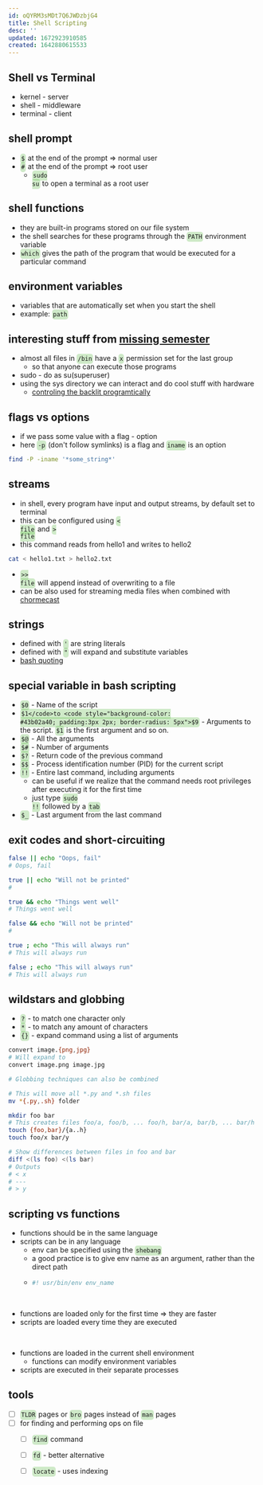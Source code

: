 ```yaml
---
id: oQYRM3sMDt7Q6JWDzbjG4
title: Shell Scripting
desc: ''
updated: 1672923910585
created: 1642880615533
---
```


## Shell vs Terminal

- kernel - server
- shell - middleware
- terminal - client

## shell prompt

- <code style="background-color: #43b02a40; padding:3px 2px; border-radius: 5px">$</code> at the end of the prompt ⇒ normal user
- <code style="background-color: #43b02a40; padding:3px 2px; border-radius: 5px">#</code> at the end of the prompt ⇒ root user
    - <code style="background-color: #43b02a40; padding:3px 2px; border-radius: 5px">sudo su</code> to open a terminal as a root user

## shell functions

- they are built-in programs stored on our file system
- the shell searches for these programs through the <code style="background-color: #43b02a40; padding:3px 2px; border-radius: 5px">PATH</code> environment variable
- <code style="background-color: #43b02a40; padding:3px 2px; border-radius: 5px">which</code> gives the path of the program that would be executed for a particular command

## environment variables

- variables that are automatically set when you start the shell
- example: <code style="background-color: #43b02a40; padding:3px 2px; border-radius: 5px">path</code>

## interesting stuff from [missing semester](https://missing.csail.mit.edu/2020/course-shell/)

- almost all files in <code style="background-color: #43b02a40; padding:3px 2px; border-radius: 5px">/bin</code> have a <code style="background-color: #43b02a40; padding:3px 2px; border-radius: 5px">x</code> permission set for the last group
    - so that anyone can execute those programs
- sudo - do as su(superuser)
- using the sys directory we can interact and do cool stuff with hardware
  - [controling the backlit programtically](https://missing.csail.mit.edu/2020/course-shell/#:~:text=a%20versatile%20and%20powerful%20tool)
  
## flags vs options

- if we pass some value with a flag - option
- here <code style="background-color: #43b02a40; padding:3px 2px; border-radius: 5px">-p</code> (don't follow symlinks) is a flag and <code style="background-color: #43b02a40; padding:3px 2px; border-radius: 5px">iname</code> is an option

```bash
find -P -iname '*some_string*'
```

## streams

- in shell, every program have input and output streams, by default set to terminal
- this can be configured using <code style="background-color: #43b02a40; padding:3px 2px; border-radius: 5px">< file</code> and <code style="background-color: #43b02a40; padding:3px 2px; border-radius: 5px">> file</code>
- this  command reads from hello1 and writes to hello2

```bash
cat < hello1.txt > hello2.txt
```

- <code style="background-color: #43b02a40; padding:3px 2px; border-radius: 5px">>> file</code> will append instead of overwriting to a file
- can be also used for streaming media files when combined with [chormecast](https://vitux.com/how-to-cast-video-from-ubuntu-to-chromecast/)

## strings

- defined with <code style="background-color: #43b02a40; padding:3px 2px; border-radius: 5px">'</code> are string literals
- defined with <code style="background-color: #43b02a40; padding:3px 2px; border-radius: 5px">"</code> will expand and substitute variables
- [bash quoting](https://www.gnu.org/software/bash/manual/html_node/Quoting.html)

## special variable in bash scripting

- <code style="background-color: #43b02a40; padding:3px 2px; border-radius: 5px">$0</code> - Name of the script
- <code style="background-color: #43b02a40; padding:3px 2px; border-radius: 5px">$1</code>to <code style="background-color: #43b02a40; padding:3px 2px; border-radius: 5px">$9</code> - Arguments to the script. <code style="background-color: #43b02a40; padding:3px 2px; border-radius: 5px">$1</code> is the first argument and so on.
- <code style="background-color: #43b02a40; padding:3px 2px; border-radius: 5px">$@</code> - All the arguments
- <code style="background-color: #43b02a40; padding:3px 2px; border-radius: 5px">$#</code> - Number of arguments
- <code style="background-color: #43b02a40; padding:3px 2px; border-radius: 5px">$?</code> - Return code of the previous command
- <code style="background-color: #43b02a40; padding:3px 2px; border-radius: 5px">$$</code> - Process identification number (PID) for the current script
- <code style="background-color: #43b02a40; padding:3px 2px; border-radius: 5px">!!</code> - Entire last command, including arguments
    - can be useful if we realize that the command needs root privileges after executing it for the first time
    - just type <code style="background-color: #43b02a40; padding:3px 2px; border-radius: 5px">sudo !!</code> followed by a <code style="background-color: #43b02a40; padding:3px 2px; border-radius: 5px">tab</code>
- <code style="background-color: #43b02a40; padding:3px 2px; border-radius: 5px">$_</code> - Last argument from the last command

## exit codes and short-circuiting

```bash
false || echo "Oops, fail"
# Oops, fail

true || echo "Will not be printed"
#

true && echo "Things went well"
# Things went well

false && echo "Will not be printed"
#

true ; echo "This will always run"
# This will always run

false ; echo "This will always run"
# This will always run
```

## wildstars and globbing

- <code style="background-color: #43b02a40; padding:3px 2px; border-radius: 5px">?</code> - to match one character only
- <code style="background-color: #43b02a40; padding:3px 2px; border-radius: 5px">*</code> - to match any amount of characters
- <code style="background-color: #43b02a40; padding:3px 2px; border-radius: 5px">{}</code> - expand command using a list of arguments

```bash
convert image.{png,jpg}
# Will expand to
convert image.png image.jpg

# Globbing techniques can also be combined

# This will move all *.py and *.sh files
mv *{.py,.sh} folder

mkdir foo bar
# This creates files foo/a, foo/b, ... foo/h, bar/a, bar/b, ... bar/h
touch {foo,bar}/{a..h}
touch foo/x bar/y

# Show differences between files in foo and bar
diff <(ls foo) <(ls bar)
# Outputs
# < x
# ---
# > y
```

## scripting vs functions

- functions should be in the same language
- scripts can be in any language
  - env can be specified using the <code style="background-color: #43b02a40; padding:3px 2px; border-radius: 5px">shebang</code>
  - a good practice is to give env name as an argument, rather than the direct path    
  - ```bash
    #! usr/bin/env env_name
    ```
<br>

- functions are loaded only for the first time ⇒ they are faster
- scripts are loaded every time they are executed

<br>

- functions are loaded in the current shell environment
    - functions can modify environment variables
- scripts are executed in their separate processes

## tools

- [ ] <code style="background-color: #43b02a40; padding:3px 2px; border-radius: 5px">TLDR</code> pages or <code style="background-color: #43b02a40; padding:3px 2px; border-radius: 5px">bro</code> pages instead of <code style="background-color: #43b02a40; padding:3px 2px; border-radius: 5px">man</code> pages
- [ ] for finding and performing ops on file
    - [ ] <code style="background-color: #43b02a40; padding:3px 2px; border-radius: 5px">find</code> command
    - [ ] <code style="background-color: #43b02a40; padding:3px 2px; border-radius: 5px">fd</code> - better alternative
    - [ ] <code style="background-color: #43b02a40; padding:3px 2px; border-radius: 5px">locate</code> - uses indexing


